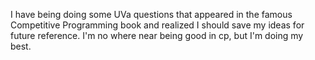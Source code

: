 I have being doing some UVa questions that appeared in the famous Competitive Programming book and realized I should save my ideas for future reference. I'm no where near being good in cp, but I'm doing my best. 